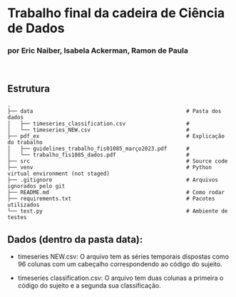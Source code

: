 # Trabalho final da cadeira de Ciência de Dados
### por Eric Naiber, Isabela Ackerman, Ramon de Paula
<br>

## Estrutura
```
.
├── data                                                # Pasta dos dados
│   ├── timeseries_classification.csv                   # 
│   └── timeseries_NEW.csv                              # 
├── pdf_ex                                              # Explicação do trabalho
│   ├── guidelines_trabalho_fis01085_março2023.pdf      #
│   └── trabalho_fis1085_dados.pdf                      #
├── src                                                 # Source code
├── venv                                                # Python virtual environment (not staged)
├── .gitignore                                          # Arquivos ignorados pelo git
├── README.md                                           # Como rodar
├── requirements.txt                                    # Pacotes utilizados
└── test.py                                             # Ambiente de testes
```
## Dados (dentro da pasta data):
* timeseries NEW.csv: O arquivo tem as séries temporais dispostas como 96 colunas com um cabeçalho correspondendo ao código do sujeito.

* timeseries classification.csv: O arquivo tem duas colunas a primeira o código do sujeito e a segunda sua classificação.

